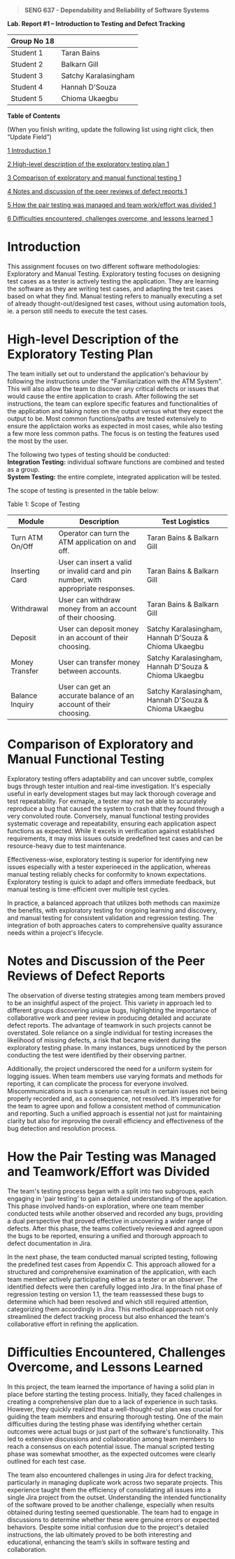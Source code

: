 >   **SENG 637 - Dependability and Reliability of Software Systems**

**Lab. Report \#1 – Introduction to Testing and Defect Tracking**

| Group No 18	|   |
| ------------- | ------------- |
| Student 1  | Taran Bains           |   
| Student 2  | Balkarn Gill          |   
| Student 3  | Satchy Karalasingham  |   
| Student 4  | Hannah D'Souza        |   
| Student 5  | Chioma Ukaegbu        |   


**Table of Contents**

(When you finish writing, update the following list using right click, then
“Update Field”)

[1 Introduction	1](#_Toc439194677) 

[2 High-level description of the exploratory testing plan	1](#_Toc439194678)

[3 Comparison of exploratory and manual functional testing	1](#_Toc439194679)

[4 Notes and discussion of the peer reviews of defect reports	1](#_Toc439194680)

[5 How the pair testing was managed and team work/effort was
divided	1](#_Toc439194681)

[6 Difficulties encountered, challenges overcome, and lessons
learned	1](#_Toc439194682)

# Introduction

This assignment focuses on two different software methodologies: Exploratory and Manual Testing. Exploratory testing focuses on designing test cases as a tester is actively testing the application. They are learning the software as they are writing test cases, and adapting the test cases based on what they find. Manual testing refers to manually executing a set of already thought-out/designed test cases, without using automation tools, ie. a person still needs to execute the test cases. 


# High-level Description of the Exploratory Testing Plan

The team initially set out to understand the application's behaviour by following the instructions under the "Familiarization with the ATM System". This will also allow the team to discover any critical defects or issues that would cause the entire application to crash. After following the set instructions, the team can explore specific features and functionalities of the application and taking notes on the output versus what they expect the output to be. Most common functions/paths are tested extensively to ensure the applictaion works as expected in most cases, while also testing a few more less common paths. The focus is on testing the features used the most by the user.  
 
The following two types of testing should be conducted:    
**Integration Testing:** individual software functions are combined and tested as a group.  
**System Testing:** the entire complete, integrated application will be tested.  

The scope of testing is presented in the table below:

Table 1: Scope of Testing    

| Module	| Description | Test Logistics |
| ------------- | ------------- | ---------- |
| Turn ATM On/Off  | Operator can turn the ATM application on and off.  | Taran Bains & Balkarn Gill |
| Inserting Card  | User can insert a valid or invalid card and pin number, with appropriate responses.  | Taran Bains & Balkarn Gill |
| Withdrawal  | User can withdraw money from an account of their choosing.  | Taran Bains & Balkarn Gill  |
| Deposit  | User can deposit money in an account of their choosing.  | Satchy Karalasingham, Hannah D'Souza & Chioma Ukaegbu  |
| Money Transfer  | User can transfer money between accounts.  | Satchy Karalasingham, Hannah D'Souza & Chioma Ukaegbu  |
| Balance Inquiry   | User can get an accurate balance of an account of their choosing.  | Satchy Karalasingham, Hannah D'Souza & Chioma Ukaegbu  |


# Comparison of Exploratory and Manual Functional Testing

Exploratory testing offers adaptability and can uncover subtle, complex bugs through tester intuition and real-time investigation. It's especially useful in early development stages but may lack thorough coverage and test repeatability. For exmaple, a tester may not be able to accurately reproduce a bug that caused the system to crash that they found through a very convoluted route. Conversely, manual functional testing provides systematic coverage and repeatability, ensuring each application aspect functions as expected. While it excels in verification against established requirements, it may miss issues outside predefined test cases and can be resource-heavy due to test maintenance.

Effectiveness-wise, exploratory testing is superior for identifying new issues especially with a tester experineced in the application, whereas manual testing reliably checks for conformity to known expectations. Exploratory testing is quick to adapt and offers immediate feedback, but manual testing is time-efficient over multiple test cycles.

In practice, a balanced approach that utilizes both methods can maximize the benefits, with exploratory testing for ongoing learning and discovery, and manual testing for consistent validation and regression testing. The integration of both approaches caters to comprehensive quality assurance needs within a project's lifecycle.


# Notes and Discussion of the Peer Reviews of Defect Reports

The observation of diverse testing strategies among team members proved to be an insightful aspect of the project. This variety in approach led to different groups discovering unique bugs, highlighting the importance of collaborative work and peer review in producing detailed and accurate defect reports. The advantage of teamwork in such projects cannot be overstated. Sole reliance on a single individual for testing increases the likelihood of missing defects, a risk that became evident during the exploratory testing phase. In many instances, bugs unnoticed by the person conducting the test were identified by their observing partner.

Additionally, the project underscored the need for a uniform system for logging issues. When team members use varying formats and methods for reporting, it can complicate the process for everyone involved. Miscommunications in such a scenario can result in certain issues not being properly recorded and, as a consequence, not resolved. It’s imperative for the team to agree upon and follow a consistent method of communication and reporting. Such a unified approach is essential not just for maintaining clarity but also for improving the overall efficiency and effectiveness of the bug detection and resolution process.


# How the Pair Testing was Managed and Teamwork/Effort was Divided 

The team's testing process began with a split into two subgroups, each engaging in 'pair testing' to gain a detailed understanding of the application. This phase involved hands-on exploration, where one team member conducted tests while another observed and recorded any bugs, providing a dual perspective that proved effective in uncovering a wider range of defects. After this phase, the teams collectively reviewed and agreed upon the bugs to be reported, ensuring a unified and thorough approach to defect documentation in Jira.

In the next phase, the team conducted manual scripted testing, following the predefined test cases from Appendix C. This approach allowed for a structured and comprehensive examination of the application, with each team member actively participating either as a tester or an observer. The identified defects were then carefully logged into Jira. In the final phase of regression testing on version 1.1, the team reassessed these bugs to determine which had been resolved and which still required attention, categorizing them accordingly in Jira. This methodical approach not only streamlined the defect tracking process but also enhanced the team's collaborative effort in refining the application.


# Difficulties Encountered, Challenges Overcome, and Lessons Learned

In this project, the team learned the importance of having a solid plan in place before starting the testing process. Initially, they faced challenges in creating a comprehensive plan due to a lack of experience in such tasks. However, they quickly realized that a well-thought-out plan was crucial for guiding the team members and ensuring thorough testing. One of the main difficulties during the testing phase was identifying whether certain outcomes were actual bugs or just part of the software's functionality. This led to extensive discussions and collaboration among team members to reach a consensus on each potential issue. The manual scripted testing phase was somewhat smoother, as the expected outcomes were clearly outlined for each test case.

The team also encountered challenges in using Jira for defect tracking, particularly in managing duplicate work across two separate projects. This experience taught them the efficiency of consolidating all issues into a single Jira project from the outset. Understanding the intended functionality of the software proved to be another challenge, especially when results obtained during testing seemed questionable. The team had to engage in discussions to determine whether these were genuine errors or expected behaviors. Despite some initial confusion due to the project's detailed instructions, the lab ultimately proved to be both interesting and educational, enhancing the team’s skills in software testing and collaboration.

